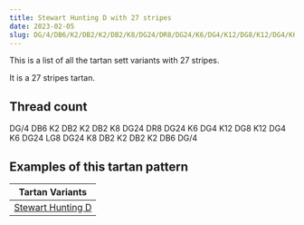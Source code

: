 ```yaml
---
title: Stewart Hunting D with 27 stripes
date: 2023-02-05
slug: DG/4/DB6/K2/DB2/K2/DB2/K8/DG24/DR8/DG24/K6/DG4/K12/DG8/K12/DG4/K6/DG24/LG8/DG24/K8/DB2/K2/DB2/K2/DB6/DG/4
---
```

This is a list of all the tartan sett variants with 27 stripes.

It is a 27 stripes tartan.


## Thread count
DG/4 DB6 K2 DB2 K2 DB2 K8 DG24 DR8 DG24 K6 DG4 K12 DG8 K12 DG4 K6 DG24 LG8 DG24 K8 DB2 K2 DB2 K2 DB6 DG/4

## Examples of this tartan pattern

| Tartan Variants |
|---------------|
| [Stewart Hunting D](/variants/dg/4/db6/k2/db2/k2/db2/k8/dg24/dr8/dg24/k6/dg4/k12/dg8/k12/dg4/k6/dg24/lg8/dg24/k8/db2/k2/db2/k2/db6/dg/4-db000052-dg11450d-draa0000-k000000-lgaaaa00)||
